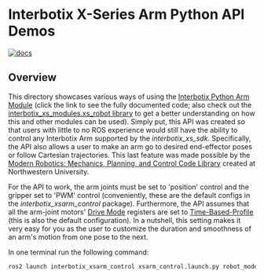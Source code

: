 # Interbotix X-Series Arm Python API Demos

[![docs](https://docs.trossenrobotics.com/docs_button.svg)](https://docs.trossenrobotics.com/interbotix_xsarms_docs/ros2_packages/python_demos.html)

## Overview

This directory showcases various ways of using the [Interbotix Python Arm Module](https://github.com/Interbotix/interbotix_ros_toolboxes/tree/galactic/interbotix_xs_toolbox/interbotix_xs_modules/interbotix_xs_modules/xs_robot/arm.py) (click the link to see the fully documented code; also check out the [interbotix_xs_modules.xs_robot library](https://github.com/Interbotix/interbotix_ros_toolboxes/tree/galactic/interbotix_xs_toolbox/interbotix_xs_modules/interbotix_xs_modules/xs_robot) to get a better understanding on how this and other modules can be used). Simply put, this API was created so that users with little to no ROS experience would still have the ability to control any Interbotix Arm supported by the *interbotix_xs_sdk*. Specifically, the API also allows a user to make an arm go to desired end-effector poses or follow Cartesian trajectories. This last feature was made possible by the [Modern Robotics: Mechanics, Planning, and Control Code Library](https://github.com/NxRLab/ModernRobotics) created at Northwestern University.

For the API to work, the arm joints must be set to 'position' control and the gripper set to 'PWM' control (conveniently, these are the default configs in the *interbotix_xsarm_control* package). Furthermore, the API assumes that all the arm-joint motors' [Drive Mode](http://emanual.robotis.com/docs/en/dxl/x/xm430-w350/#drive-mode) registers are set to [Time-Based-Profile](http://emanual.robotis.com/docs/en/dxl/x/xm430-w350/#profile-velocity112) (this is also the default configuration). In a nutshell, this setting makes it very easy for you as the user to customize the duration and smoothness of an arm's motion from one pose to the next.


In one terminal run the following command:
```bash
ros2 launch interbotix_xsarm_control xsarm_control.launch.py robot_model:=px150
```


